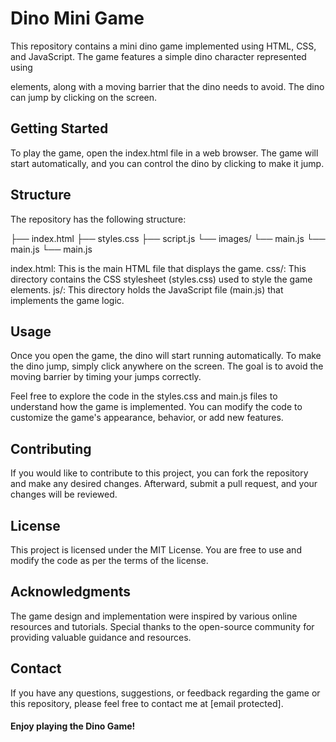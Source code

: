 # Dino Mini Game
This repository contains a mini dino game implemented using HTML, CSS, and JavaScript. The game features a simple dino character represented using <div> elements, along with a moving barrier that the dino needs to avoid. The dino can jump by clicking on the screen.

## Getting Started
To play the game, open the index.html file in a web browser. The game will start automatically, and you can control the dino by clicking to make it jump.

## Structure
The repository has the following structure:

├── index.html
├── styles.css
├── script.js
└── images/
    └── main.js
    └── main.js
    └── main.js
  
index.html: This is the main HTML file that displays the game.
css/: This directory contains the CSS stylesheet (styles.css) used to style the game elements.
js/: This directory holds the JavaScript file (main.js) that implements the game logic.

## Usage
Once you open the game, the dino will start running automatically. To make the dino jump, simply click anywhere on the screen. The goal is to avoid the moving barrier by timing your jumps correctly.

Feel free to explore the code in the styles.css and main.js files to understand how the game is implemented. You can modify the code to customize the game's appearance, behavior, or add new features.

## Contributing
If you would like to contribute to this project, you can fork the repository and make any desired changes. Afterward, submit a pull request, and your changes will be reviewed.

## License
This project is licensed under the MIT License. You are free to use and modify the code as per the terms of the license.

## Acknowledgments
The game design and implementation were inspired by various online resources and tutorials.
Special thanks to the open-source community for providing valuable guidance and resources.

## Contact
If you have any questions, suggestions, or feedback regarding the game or this repository, please feel free to contact me at [email protected].

#### Enjoy playing the Dino Game!
